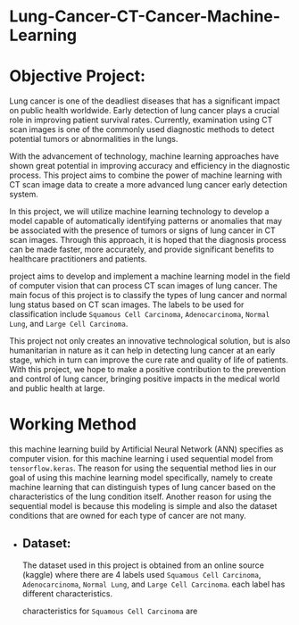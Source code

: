 # Lung-Cancer-CT-Cancer-Machine-Learning

# Objective Project:
Lung cancer is one of the deadliest diseases that has a significant impact on public health worldwide. Early detection of lung cancer plays a crucial role in improving patient survival rates. Currently, examination using CT scan images is one of the commonly used diagnostic methods to detect potential tumors or abnormalities in the lungs.

With the advancement of technology, machine learning approaches have shown great potential in improving accuracy and efficiency in the diagnostic process. This project aims to combine the power of machine learning with CT scan image data to create a more advanced lung cancer early detection system.

In this project, we will utilize machine learning technology to develop a model capable of automatically identifying patterns or anomalies that may be associated with the presence of tumors or signs of lung cancer in CT scan images. Through this approach, it is hoped that the diagnosis process can be made faster, more accurately, and provide significant benefits to healthcare practitioners and patients.

project aims to develop and implement a machine learning model in the field of computer vision that can process CT scan images of lung cancer. The main focus of this project is to classify the types of lung cancer and normal lung status based on CT scan images. The labels to be used for classification include `Squamous Cell Carcinoma`, `Adenocarcinoma`, `Normal Lung`, and `Large Cell Carcinoma`.

This project not only creates an innovative technological solution, but is also humanitarian in nature as it can help in detecting lung cancer at an early stage, which in turn can improve the cure rate and quality of life of patients. With this project, we hope to make a positive contribution to the prevention and control of lung cancer, bringing positive impacts in the medical world and public health at large.

# Working Method
this machine learning build by Artificial Neural Network (ANN) specifies as computer vision. for this machine learning i used sequential model from `tensorflow.keras`. The reason for using the sequential method lies in our goal of using this machine learning model specifically, namely to create machine learning that can distinguish types of lung cancer based on the characteristics of the lung condition itself. Another reason for using the sequential model is because this modeling is simple and also the dataset conditions that are owned for each type of cancer are not many.

- ## Dataset:
    The dataset used in this project is obtained from an online source (kaggle) where there are 4 labels used `Squamous Cell Carcinoma`, `Adenocarcinoma`, `Normal Lung`, and `Large Cell Carcinoma`. each label has different characteristics.

    characteristics for `Squamous Cell Carcinoma` are 
    
    